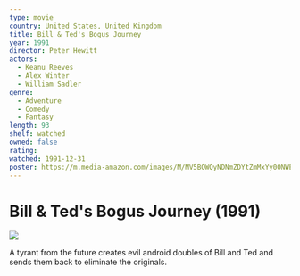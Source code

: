 ```yaml
---
type: movie
country: United States, United Kingdom
title: Bill & Ted's Bogus Journey
year: 1991
director: Peter Hewitt
actors:
  - Keanu Reeves
  - Alex Winter
  - William Sadler
genre:
  - Adventure
  - Comedy
  - Fantasy
length: 93
shelf: watched
owned: false
rating:
watched: 1991-12-31
poster: https://m.media-amazon.com/images/M/MV5BOWQyNDNmZDYtZmMxYy00NWE1LTk2MzUtMzc1M2YyOTQ4ZjRmXkEyXkFqcGc@._V1_SX300.jpg
---
```


# Bill & Ted's Bogus Journey (1991)

![](https://m.media-amazon.com/images/M/MV5BOWQyNDNmZDYtZmMxYy00NWE1LTk2MzUtMzc1M2YyOTQ4ZjRmXkEyXkFqcGc@._V1_SX300.jpg)

A tyrant from the future creates evil android doubles of Bill and Ted and sends them back to eliminate the originals.